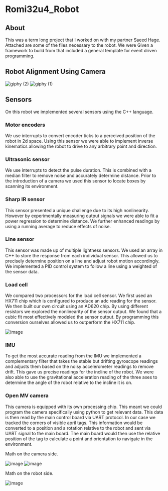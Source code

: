# Romi32u4_Robot
## About
This was a term long project that I worked on with my partner Saeed Hage. Attached are some of the files necessary to the robot. We were Given a framework to build from that included a general template for event driven programming. 

## Robot Alignment Using Camera
![giphy (2)](https://github.com/user-attachments/assets/0e416bc5-1e19-4ad1-bb14-6e7857c9ddda)
![giphy (1)](https://github.com/user-attachments/assets/1df4eb0c-df65-4fd4-9e91-22534bda6871)

## Sensors
On this robot we implemented several sensors using the C++ language. 
### Motor encoders 
We use interrupts to convert encoder ticks to a perceived position of the robot in 2d space. Using this sensor we were able to implement inverse kinematics allowing the robot to drive to any arbitrary point and direction. 
### Ultrasonic sensor 
We use interrupts to detect the pulse duration. This is combined with a median filter to remove noise and accurately determine distance. Prior to the introduction of a camera we used this sensor to locate boxes by scanning its environment. 
### Sharp IR sensor
This sensor presented a unique challenge due to its high nonlinearity. However by experimentally measuring output signals we were able to fit a power regression to determine distance. We further enhanced readings by using a running average to reduce effects of noise. 
### Line sensor
This sensor was made up of multiple lightness sensors. We used an array in C++ to store the response from each individual sensor. This allowed us to precisely determine position on a line and adjust robot motion accordingly. We implemented a PID control system to follow a line using a weighted of the sensor data. 
### Load cell
We compared two processors for the load cell sensor. We first used an HX711 chip which is configured to produce an adc reading for the sensor. We then built our own circuit using an AD620 chip. By using different resistors we explored the nonlinearity of the sensor output. We found that a cubic fit most effectively modeled the sensor output. By programming this conversion ourselves allowed us to outperform the HX711 chip. 

![image](https://github.com/user-attachments/assets/e771f976-4426-4d62-b101-f4c1508bc445)
### IMU
To get the most accurate reading from the IMU we implemented a complementary filter that takes the stable but drifting gyroscope readings and adjusts them based on the noisy accelerometer readings to remove drift. This gave us precise readings for the incline of the robot. We were also able to use the gravitational acceleration reading of the three axes to determine the angle of the robot relative to the incline it is on. 
### Open MV camera
This camera is equipped with its own processing chip. This meant we could program the camera specifically using python to get relevant data. This data is then read by the main control board via UART protocol. In our case we tracked the corners of visible april tags. This information would be converted to a position and a rotation relative to the robot and sent via UART signal to the main board. The main board would then use the relative position of the tag to calculate a point and orientation to navigate in the environment.

Math on the camera side.

![image](https://github.com/user-attachments/assets/e3774bbd-19de-4ae9-8a40-eaa0d5796b9f)
![image](https://github.com/user-attachments/assets/ef0bf3a6-9f4c-4ac2-9ebd-c9d8dd9231db)

Math on the robot side.

![image](https://github.com/user-attachments/assets/31f9a8d2-5879-4103-9016-3cd2993424e0)

 
